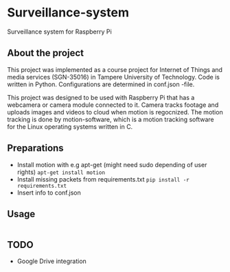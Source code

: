 # Surveillance-system

Surveillance system for Raspberry Pi


## About the project

This project was implemented as a course project for Internet of Things and media services (SGN-35016) in Tampere University of Technology. Code is written in Python. Configurations are determined in conf.json -file.

This project was designed to be used with Raspberry Pi that has a webcamera or camera module connected to it. Camera tracks footage and uploads images and videos to cloud when motion is regocnized. The motion tracking is done by motion-software, which is a motion tracking software for the Linux operating systems written in C. 

## Preparations

* Install motion with e.g apt-get (might need sudo depending of user rights)
`apt-get install motion`
* Install missing packets from requirements.txt
`pip install -r requirements.txt`
* Insert info to conf.json


## Usage

```python main.py --conf conf.json
```


## TODO

* Google Drive integration
